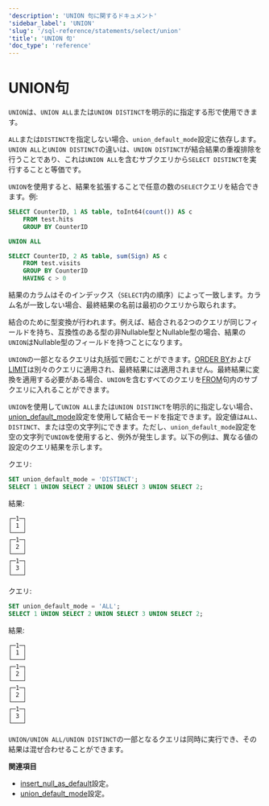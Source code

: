 ```yaml
---
'description': 'UNION 句に関するドキュメント'
'sidebar_label': 'UNION'
'slug': '/sql-reference/statements/select/union'
'title': 'UNION 句'
'doc_type': 'reference'
---
```



# UNION句

`UNION`は、`UNION ALL`または`UNION DISTINCT`を明示的に指定する形で使用できます。

`ALL`または`DISTINCT`を指定しない場合、`union_default_mode`設定に依存します。`UNION ALL`と`UNION DISTINCT`の違いは、`UNION DISTINCT`が結合結果の重複排除を行うことであり、これは`UNION ALL`を含むサブクエリから`SELECT DISTINCT`を実行することと等価です。

`UNION`を使用すると、結果を拡張することで任意の数の`SELECT`クエリを結合できます。例:

```sql
SELECT CounterID, 1 AS table, toInt64(count()) AS c
    FROM test.hits
    GROUP BY CounterID

UNION ALL

SELECT CounterID, 2 AS table, sum(Sign) AS c
    FROM test.visits
    GROUP BY CounterID
    HAVING c > 0
```

結果のカラムはそのインデックス（`SELECT`内の順序）によって一致します。カラム名が一致しない場合、最終結果の名前は最初のクエリから取られます。

結合のために型変換が行われます。例えば、結合される2つのクエリが同じフィールドを持ち、互換性のある型の非Nullable型とNullable型の場合、結果の`UNION`はNullable型のフィールドを持つことになります。

`UNION`の一部となるクエリは丸括弧で囲むことができます。[ORDER BY](../../../sql-reference/statements/select/order-by.md)および[LIMIT](../../../sql-reference/statements/select/limit.md)は別々のクエリに適用され、最終結果には適用されません。最終結果に変換を適用する必要がある場合、`UNION`を含むすべてのクエリを[FROM](../../../sql-reference/statements/select/from.md)句内のサブクエリに入れることができます。

`UNION`を使用して`UNION ALL`または`UNION DISTINCT`を明示的に指定しない場合、[union_default_mode](/operations/settings/settings#union_default_mode)設定を使用して結合モードを指定できます。設定値は`ALL`、`DISTINCT`、または空の文字列にできます。ただし、`union_default_mode`設定を空の文字列で`UNION`を使用すると、例外が発生します。以下の例は、異なる値の設定のクエリ結果を示します。

クエリ:

```sql
SET union_default_mode = 'DISTINCT';
SELECT 1 UNION SELECT 2 UNION SELECT 3 UNION SELECT 2;
```

結果:

```text
┌─1─┐
│ 1 │
└───┘
┌─1─┐
│ 2 │
└───┘
┌─1─┐
│ 3 │
└───┘
```

クエリ:

```sql
SET union_default_mode = 'ALL';
SELECT 1 UNION SELECT 2 UNION SELECT 3 UNION SELECT 2;
```

結果:

```text
┌─1─┐
│ 1 │
└───┘
┌─1─┐
│ 2 │
└───┘
┌─1─┐
│ 2 │
└───┘
┌─1─┐
│ 3 │
└───┘
```

`UNION/UNION ALL/UNION DISTINCT`の一部となるクエリは同時に実行でき、その結果は混ぜ合わせることができます。

**関連項目**

- [insert_null_as_default](../../../operations/settings/settings.md#insert_null_as_default)設定。
- [union_default_mode](/operations/settings/settings#union_default_mode)設定。
